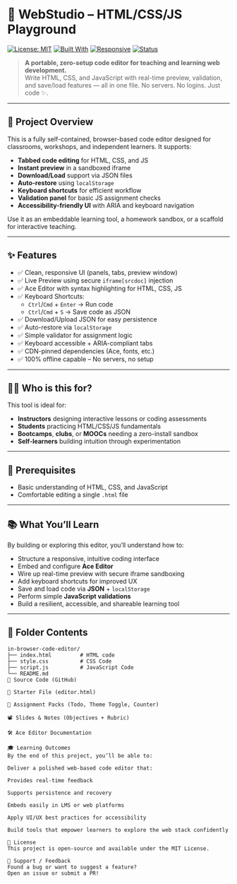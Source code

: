 # 🧠  WebStudio – HTML/CSS/JS Playground

[![License: MIT](https://img.shields.io/badge/license-MIT-blue.svg)](LICENSE)
[![Built With](https://img.shields.io/badge/built%20with-Ace%20Editor-2b2b2b)](https://ace.c9.io/)
[![Responsive](https://img.shields.io/badge/responsive-yes-brightgreen)](#features)
[![Status](https://img.shields.io/badge/project-academic%20tool-yellow)](#who-is-this-for)

> **A portable, zero-setup code editor for teaching and learning web development.**  
> Write HTML, CSS, and JavaScript with real-time preview, validation, and save/load features — all in one file. No servers. No logins. Just code ✨.

---

## 🎯 Project Overview

This is a fully self-contained, browser-based code editor designed for classrooms, workshops, and independent learners. It supports:

- **Tabbed code editing** for HTML, CSS, and JS
- **Instant preview** in a sandboxed iframe
- **Download/Load** support via JSON files
- **Auto-restore** using `localStorage`
- **Keyboard shortcuts** for efficient workflow
- **Validation panel** for basic JS assignment checks
- **Accessibility-friendly UI** with ARIA and keyboard navigation

Use it as an embeddable learning tool, a homework sandbox, or a scaffold for interactive teaching.

---

## ✨ Features

- ✅ Clean, responsive UI (panels, tabs, preview window)
- ✅ Live Preview using secure `iframe[srcdoc]` injection
- ✅ Ace Editor with syntax highlighting for HTML, CSS, JS
- ✅ Keyboard Shortcuts:
  - `Ctrl`/`Cmd` + `Enter` → Run code
  - `Ctrl`/`Cmd` + `S` → Save code as JSON
- ✅ Download/Upload JSON for easy persistence
- ✅ Auto-restore via `localStorage`
- ✅ Simple validator for assignment logic
- ✅ Keyboard accessible + ARIA-compliant tabs
- ✅ CDN-pinned dependencies (Ace, fonts, etc.)
- ✅ 100% offline capable – No servers, no setup

---

## 👩‍🏫 Who is this for?

This tool is ideal for:

- **Instructors** designing interactive lessons or coding assessments
- **Students** practicing HTML/CSS/JS fundamentals
- **Bootcamps**, **clubs**, or **MOOCs** needing a zero-install sandbox
- **Self-learners** building intuition through experimentation

---

## 🧰 Prerequisites

- Basic understanding of HTML, CSS, and JavaScript
- Comfortable editing a single `.html` file

---

## 📚 What You’ll Learn

By building or exploring this editor, you’ll understand how to:

- Structure a responsive, intuitive coding interface
- Embed and configure **Ace Editor**
- Wire up real-time preview with secure iframe sandboxing
- Add keyboard shortcuts for improved UX
- Save and load code via **JSON** + `localStorage`
- Perform simple **JavaScript validations**
- Build a resilient, accessible, and shareable learning tool

---



## 📂 Folder Contents

```text
in-browser-code-editor/
├── index.html         # HTML code
├── style.css          # CSS Code
├── script.js          # JavaScript Code
└── README.md
🔗 Source Code (GitHub)

📄 Starter File (editor.html)

🎒 Assignment Packs (Todo, Theme Toggle, Counter)

📽️ Slides & Notes (Objectives + Rubric)

🛠️ Ace Editor Documentation

🎓 Learning Outcomes
By the end of this project, you’ll be able to:

Deliver a polished web-based code editor that:

Provides real-time feedback

Supports persistence and recovery

Embeds easily in LMS or web platforms

Apply UI/UX best practices for accessibility

Build tools that empower learners to explore the web stack confidently

📄 License
This project is open-source and available under the MIT License.

🙋 Support / Feedback
Found a bug or want to suggest a feature?
Open an issue or submit a PR!


